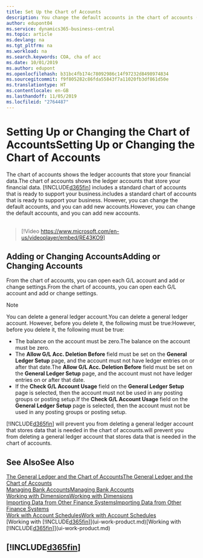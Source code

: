 ```yaml
---
title: Set Up the Chart of Accounts
description: You change the default accounts in the chart of accounts (COA), and you can add new accounts.
author: edupont04
ms.service: dynamics365-business-central
ms.topic: article
ms.devlang: na
ms.tgt_pltfrm: na
ms.workload: na
ms.search.keywords: COA, cha of acc
ms.date: 10/01/2019
ms.author: edupont
ms.openlocfilehash: b31bc4fb174c78092986c14f97232d8498974834
ms.sourcegitcommit: f9f805282c86fda55843f7a11020fb3df861d50e
ms.translationtype: HT
ms.contentlocale: en-GB
ms.lasthandoff: 11/05/2019
ms.locfileid: "2764487"
---
```

# <a name="setting-up-or-changing-the-chart-of-accounts"></a><span data-ttu-id="ce230-103">Setting Up or Changing the Chart of Accounts</span><span class="sxs-lookup"><span data-stu-id="ce230-103">Setting Up or Changing the Chart of Accounts</span></span>
<span data-ttu-id="ce230-104">The chart of accounts shows the ledger accounts that store your financial data.</span><span class="sxs-lookup"><span data-stu-id="ce230-104">The chart of accounts shows the ledger accounts that store your financial data.</span></span> [!INCLUDE[d365fin](includes/d365fin_md.md)] <span data-ttu-id="ce230-105">includes a standard chart of accounts that is ready to support your business.</span><span class="sxs-lookup"><span data-stu-id="ce230-105">includes a standard chart of accounts that is ready to support your business.</span></span>
<span data-ttu-id="ce230-106">However, you can change the default accounts, and you can add new accounts.</span><span class="sxs-lookup"><span data-stu-id="ce230-106">However, you can change the default accounts, and you can add new accounts.</span></span> 
<br><br>  
> [!Video https://www.microsoft.com/en-us/videoplayer/embed/RE43KO9]


## <a name="adding-or-changing-accounts"></a><span data-ttu-id="ce230-107">Adding or Changing Accounts</span><span class="sxs-lookup"><span data-stu-id="ce230-107">Adding or Changing Accounts</span></span>
<span data-ttu-id="ce230-108">From the chart of accounts, you can open each G/L account and add or change settings.</span><span class="sxs-lookup"><span data-stu-id="ce230-108">From the chart of accounts, you can open each G/L account and add or change settings.</span></span>

> [!NOTE]  
>   <span data-ttu-id="ce230-109">You can delete a general ledger account.</span><span class="sxs-lookup"><span data-stu-id="ce230-109">You can delete a general ledger account.</span></span> <span data-ttu-id="ce230-110">However, before you delete it, the following must be true:</span><span class="sxs-lookup"><span data-stu-id="ce230-110">However, before you delete it, the following must be true:</span></span>  
>  
>   * <span data-ttu-id="ce230-111">The balance on the account must be zero.</span><span class="sxs-lookup"><span data-stu-id="ce230-111">The balance on the account must be zero.</span></span>  
>   * <span data-ttu-id="ce230-112">The **Allow G/L Acc. Deletion Before** field must be set on the **General Ledger Setup** page, and the account must not have ledger entries on or after that date.</span><span class="sxs-lookup"><span data-stu-id="ce230-112">The **Allow G/L Acc. Deletion Before** field must be set on the **General Ledger Setup** page, and the account must not have ledger entries on or after that date.</span></span>  
>   * <span data-ttu-id="ce230-113">If the **Check G/L Account Usage** field on the **General Ledger Setup** page is selected, then the account must not be used in any posting groups or posting setup.</span><span class="sxs-lookup"><span data-stu-id="ce230-113">If the **Check G/L Account Usage** field on the **General Ledger Setup** page is selected, then the account must not be used in any posting groups or posting setup.</span></span>  

[!INCLUDE[d365fin](includes/d365fin_md.md)] <span data-ttu-id="ce230-114">will prevent you from deleting a general ledger account that stores data that is needed in the chart of accounts.</span><span class="sxs-lookup"><span data-stu-id="ce230-114">will prevent you from deleting a general ledger account that stores data that is needed in the chart of accounts.</span></span>  

## <a name="see-also"></a><span data-ttu-id="ce230-115">See Also</span><span class="sxs-lookup"><span data-stu-id="ce230-115">See Also</span></span>
[<span data-ttu-id="ce230-116">The General Ledger and the Chart of Accounts</span><span class="sxs-lookup"><span data-stu-id="ce230-116">The General Ledger and the Chart of Accounts</span></span>](finance-general-ledger.md)  
[<span data-ttu-id="ce230-117">Managing Bank Accounts</span><span class="sxs-lookup"><span data-stu-id="ce230-117">Managing Bank Accounts</span></span>](bank-manage-bank-accounts.md)  
[<span data-ttu-id="ce230-118">Working with Dimensions</span><span class="sxs-lookup"><span data-stu-id="ce230-118">Working with Dimensions</span></span>](finance-dimensions.md)  
[<span data-ttu-id="ce230-119">Importing Data from Other Finance Systems</span><span class="sxs-lookup"><span data-stu-id="ce230-119">Importing Data from Other Finance Systems</span></span>](across-import-data-configuration-packages.md)  
[<span data-ttu-id="ce230-120">Work with Account Schedules</span><span class="sxs-lookup"><span data-stu-id="ce230-120">Work with Account Schedules</span></span>](bi-how-work-account-schedule.md)  
<span data-ttu-id="ce230-121">[Working with [!INCLUDE[d365fin](includes/d365fin_md.md)]](ui-work-product.md)</span><span class="sxs-lookup"><span data-stu-id="ce230-121">[Working with [!INCLUDE[d365fin](includes/d365fin_md.md)]](ui-work-product.md)</span></span>  

## [!INCLUDE[d365fin](includes/free_trial_md.md)]
